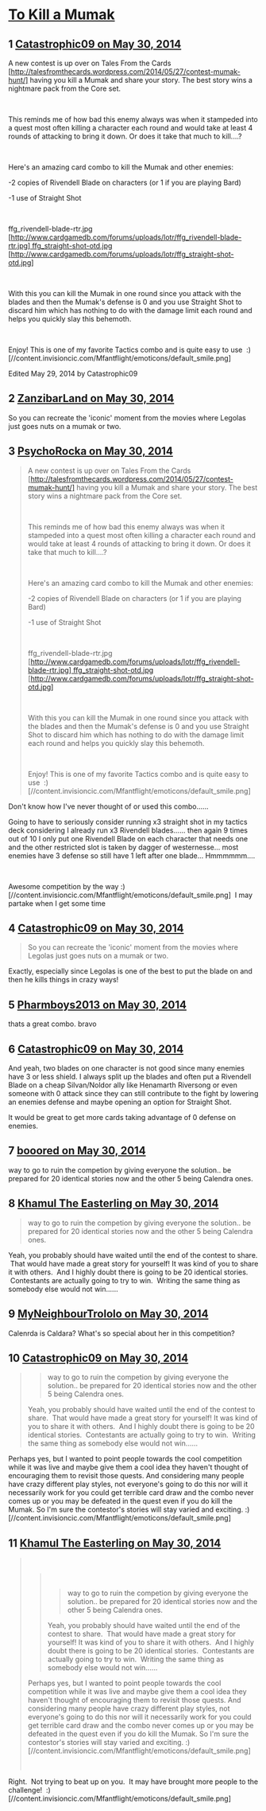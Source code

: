 # [To Kill a Mumak](https://community.fantasyflightgames.com/topic/107493-to-kill-a-mumak/)

## 1 [Catastrophic09 on May 30, 2014](https://community.fantasyflightgames.com/topic/107493-to-kill-a-mumak/?do=findComment&comment=1102469)

A new contest is up over on Tales From the Cards [http://talesfromthecards.wordpress.com/2014/05/27/contest-mumak-hunt/] having you kill a Mumak and share your story. The best story wins a nightmare pack from the Core set.

 

This reminds me of how bad this enemy always was when it stampeded into a quest most often killing a character each round and would take at least 4 rounds of attacking to bring it down. Or does it take that much to kill....?

 

Here's an amazing card combo to kill the Mumak and other enemies:

-2 copies of Rivendell Blade on characters (or 1 if you are playing Bard)

-1 use of Straight Shot

 

ffg_rivendell-blade-rtr.jpg [http://www.cardgamedb.com/forums/uploads/lotr/ffg_rivendell-blade-rtr.jpg] ffg_straight-shot-otd.jpg [http://www.cardgamedb.com/forums/uploads/lotr/ffg_straight-shot-otd.jpg]

 

With this you can kill the Mumak in one round since you attack with the blades and then the Mumak's defense is 0 and you use Straight Shot to discard him which has nothing to do with the damage limit each round and helps you quickly slay this behemoth.

 

Enjoy! This is one of my favorite Tactics combo and is quite easy to use  :) [//content.invisioncic.com/Mfantflight/emoticons/default_smile.png]

Edited May 29, 2014 by Catastrophic09

## 2 [ZanzibarLand on May 30, 2014](https://community.fantasyflightgames.com/topic/107493-to-kill-a-mumak/?do=findComment&comment=1102626)

So you can recreate the 'iconic' moment from the movies where Legolas just goes nuts on a mumak or two.

## 3 [PsychoRocka on May 30, 2014](https://community.fantasyflightgames.com/topic/107493-to-kill-a-mumak/?do=findComment&comment=1102646)

> A new contest is up over on Tales From the Cards [http://talesfromthecards.wordpress.com/2014/05/27/contest-mumak-hunt/] having you kill a Mumak and share your story. The best story wins a nightmare pack from the Core set.
> 
>  
> 
> This reminds me of how bad this enemy always was when it stampeded into a quest most often killing a character each round and would take at least 4 rounds of attacking to bring it down. Or does it take that much to kill....?
> 
>  
> 
> Here's an amazing card combo to kill the Mumak and other enemies:
> 
> -2 copies of Rivendell Blade on characters (or 1 if you are playing Bard)
> 
> -1 use of Straight Shot
> 
>  
> 
> ffg_rivendell-blade-rtr.jpg [http://www.cardgamedb.com/forums/uploads/lotr/ffg_rivendell-blade-rtr.jpg] ffg_straight-shot-otd.jpg [http://www.cardgamedb.com/forums/uploads/lotr/ffg_straight-shot-otd.jpg]
> 
>  
> 
> With this you can kill the Mumak in one round since you attack with the blades and then the Mumak's defense is 0 and you use Straight Shot to discard him which has nothing to do with the damage limit each round and helps you quickly slay this behemoth.
> 
>  
> 
> Enjoy! This is one of my favorite Tactics combo and is quite easy to use  :) [//content.invisioncic.com/Mfantflight/emoticons/default_smile.png]

Don't know how I've never thought of or used this combo......

Going to have to seriously consider running x3 straight shot in my tactics deck considering I already run x3 Rivendell blades...... then again 9 times out of 10 I only put one Rivendell Blade on each character that needs one and the other restricted slot is taken by dagger of westernesse... most enemies have 3 defense so still have 1 left after one blade... Hmmmmmm....

 

Awesome competition by the way :) [//content.invisioncic.com/Mfantflight/emoticons/default_smile.png]  I may partake when I get some time

## 4 [Catastrophic09 on May 30, 2014](https://community.fantasyflightgames.com/topic/107493-to-kill-a-mumak/?do=findComment&comment=1102713)

> So you can recreate the 'iconic' moment from the movies where Legolas just goes nuts on a mumak or two.

Exactly, especially since Legolas is one of the best to put the blade on and then he kills things in crazy ways!

## 5 [Pharmboys2013 on May 30, 2014](https://community.fantasyflightgames.com/topic/107493-to-kill-a-mumak/?do=findComment&comment=1102714)

thats a great combo. bravo

## 6 [Catastrophic09 on May 30, 2014](https://community.fantasyflightgames.com/topic/107493-to-kill-a-mumak/?do=findComment&comment=1102721)

And yeah, two blades on one character is not good since many enemies have 3 or less shield. I always split up the blades and often put a Rivendell Blade on a cheap Silvan/Noldor ally like Henamarth Riversong or even someone with 0 attack since they can still contribute to the fight by lowering an enemies defense and maybe opening an option for Straight Shot.

It would be great to get more cards taking advantage of 0 defense on enemies.

## 7 [booored on May 30, 2014](https://community.fantasyflightgames.com/topic/107493-to-kill-a-mumak/?do=findComment&comment=1102733)

way to go to ruin the competion by giving everyone the solution.. be prepared for 20 identical stories now and the other 5 being Calendra ones.

## 8 [Khamul The Easterling on May 30, 2014](https://community.fantasyflightgames.com/topic/107493-to-kill-a-mumak/?do=findComment&comment=1102742)

> way to go to ruin the competion by giving everyone the solution.. be prepared for 20 identical stories now and the other 5 being Calendra ones.

Yeah, you probably should have waited until the end of the contest to share.  That would have made a great story for yourself! It was kind of you to share it with others.  And I highly doubt there is going to be 20 identical stories.  Contestants are actually going to try to win.  Writing the same thing as somebody else would not win......

## 9 [MyNeighbourTrololo on May 30, 2014](https://community.fantasyflightgames.com/topic/107493-to-kill-a-mumak/?do=findComment&comment=1102809)

Calenrda is Caldara? What's so special about her in this competition?

## 10 [Catastrophic09 on May 30, 2014](https://community.fantasyflightgames.com/topic/107493-to-kill-a-mumak/?do=findComment&comment=1103207)

> > way to go to ruin the competion by giving everyone the solution.. be prepared for 20 identical stories now and the other 5 being Calendra ones.
> 
> Yeah, you probably should have waited until the end of the contest to share.  That would have made a great story for yourself! It was kind of you to share it with others.  And I highly doubt there is going to be 20 identical stories.  Contestants are actually going to try to win.  Writing the same thing as somebody else would not win......

Perhaps yes, but I wanted to point people towards the cool competition while it was live and maybe give them a cool idea they haven't thought of encouraging them to revisit those quests. And considering many people have crazy different play styles, not everyone's going to do this nor will it necessarily work for you could get terrible card draw and the combo never comes up or you may be defeated in the quest even if you do kill the Mumak. So I'm sure the contestor's stories will stay varied and exciting. :) [//content.invisioncic.com/Mfantflight/emoticons/default_smile.png]

## 11 [Khamul The Easterling on May 30, 2014](https://community.fantasyflightgames.com/topic/107493-to-kill-a-mumak/?do=findComment&comment=1103218)

>  
> 
> >  
> > 
> > > way to go to ruin the competion by giving everyone the solution.. be prepared for 20 identical stories now and the other 5 being Calendra ones.
> > 
> > Yeah, you probably should have waited until the end of the contest to share.  That would have made a great story for yourself! It was kind of you to share it with others.  And I highly doubt there is going to be 20 identical stories.  Contestants are actually going to try to win.  Writing the same thing as somebody else would not win......
> 
> Perhaps yes, but I wanted to point people towards the cool competition while it was live and maybe give them a cool idea they haven't thought of encouraging them to revisit those quests. And considering many people have crazy different play styles, not everyone's going to do this nor will it necessarily work for you could get terrible card draw and the combo never comes up or you may be defeated in the quest even if you do kill the Mumak. So I'm sure the contestor's stories will stay varied and exciting. :) [//content.invisioncic.com/Mfantflight/emoticons/default_smile.png]
> 
>  

Right.  Not trying to beat up on you.  It may have brought more people to the challenge!  :) [//content.invisioncic.com/Mfantflight/emoticons/default_smile.png]

